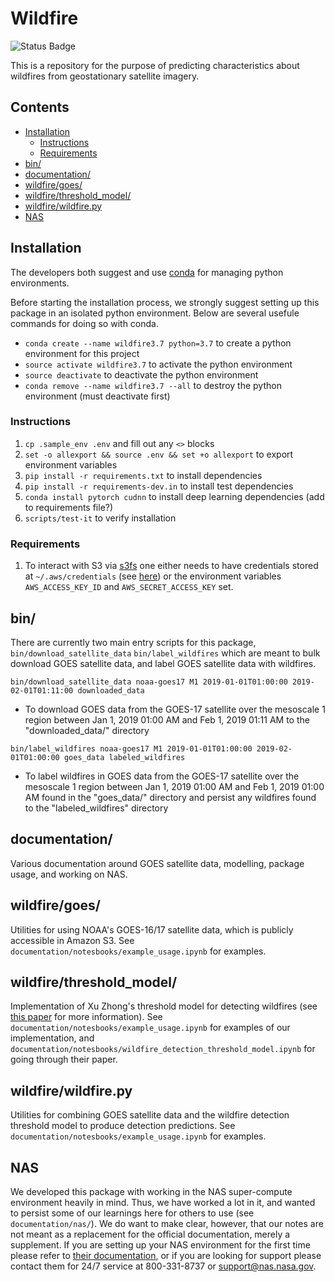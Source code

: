 # Wildfire

![Status Badge](https://github.com/joyprojects/wildfire/workflows/CI/badge.svg)

This is a repository for the purpose of predicting characteristics about wildfires from
geostationary satellite imagery.

## Contents

- [Installation](#Installation)
  - [Instructions](#Instructions)
  - [Requirements](#Requirements)
- [bin/](#bin/)
- [documentation/](#documentation/)
- [wildfire/goes/](#wildfire/goes/)
- [wildfire/threshold_model/](#wildfire/threshold_model/)
- [wildfire/wildfire.py](#wildfire/wildfire.py)
- [NAS](#NAS)

## Installation

The developers both suggest and use [conda](https://www.anaconda.com/distribution/) for
managing python environments.

Before starting the installation process, we strongly suggest setting up this package in
an isolated python environment. Below are several usefule commands for doing so with conda.

- `conda create --name wildfire3.7 python=3.7` to create a python environment for this project
- `source activate wildfire3.7` to activate the python environment
- `source deactivate` to deactivate the python environment
- `conda remove --name wildfire3.7 --all` to destroy the python environment (must deactivate first)

### Instructions

1. `cp .sample_env .env` and fill out any `<>` blocks
1. `set -o allexport && source .env && set +o allexport` to export environment variables
1. `pip install -r requirements.txt` to install dependencies
1. `pip install -r requirements-dev.in` to install test dependencies
1. `conda install pytorch cudnn` to install deep learning dependencies (add to requirements file?)
1. `scripts/test-it` to verify installation

### Requirements

1. To interact with S3 via [s3fs](https://s3fs.readthedocs.io/en/latest/)
one either needs to have credentials stored at `~/.aws/credentials` (see
[here](https://boto3.amazonaws.com/v1/documentation/api/latest/guide/configuration.html#shared-credentials-file))
or the environment variables `AWS_ACCESS_KEY_ID` and `AWS_SECRET_ACCESS_KEY` set.

## bin/

There are currently two main entry scripts for this package, `bin/download_satellite_data`
`bin/label_wildfires` which are meant to bulk download GOES satellite data, and label GOES
satellite data with wildfires.

`bin/download_satellite_data noaa-goes17 M1 2019-01-01T01:00:00 2019-02-01T01:11:00 downloaded_data`

- To download GOES data from the GOES-17 satellite over the mesoscale 1 region between Jan 1, 2019 01:00 AM and Feb 1, 2019 01:11 AM to the "downloaded_data/" directory

`bin/label_wildfires noaa-goes17 M1 2019-01-01T01:00:00 2019-02-01T01:00:00 goes_data labeled_wildfires`

- To label wildfires in GOES data from the GOES-17 satellite over the mesoscale 1 region between Jan 1, 2019 01:00 AM and Feb 1, 2019 01:00 AM found in the "goes_data/" directory and persist any wildfires found to the "labeled_wildfires" directory

## documentation/

Various documentation around GOES satellite data, modelling, package usage, and working on
NAS.

## wildfire/goes/

Utilities for using NOAA's GOES-16/17 satellite data, which is publicly accessible in
 Amazon S3. See `documentation/notesbooks/example_usage.ipynb` for examples.

## wildfire/threshold_model/

Implementation of Xu Zhong's threshold model for detecting wildfires (see
[this paper](https://www.researchgate.net/publication/318455389_Real-time_wildfire_detection_and_tracking_in_Australia_using_geostationary_satellite_Himawari-8)
for more information). See `documentation/notesbooks/example_usage.ipynb` for examples of
our implementation, and
`documentation/notesbooks/wildfire_detection_threshold_model.ipynb` for going through
their paper.

## wildfire/wildfire.py

Utilities for combining GOES satellite data and the wildfire detection threshold model to
produce detection predictions. See `documentation/notesbooks/example_usage.ipynb` for
examples.

## NAS

We developed this package with working in the NAS super-compute environment heavily in
mind. Thus, we have worked a lot in it, and wanted to persist some of our learnings here
for others to use (see `documentation/nas/`). We do want to make clear, however, that our
notes are not meant as a replacement for the official documentation, merely a supplement.
If you are setting up your NAS environment for the first time please refer to
[their documentation](https://www.nas.nasa.gov/hecc/support/kb/), or if you are looking
 for support please contact them for 24/7 service at 800-331-8737 or
 <support@nas.nasa.gov>.
